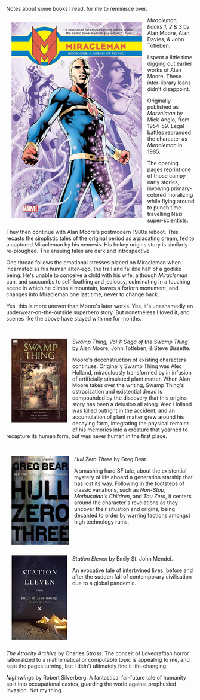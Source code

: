 <!--
.. title: Recent Books
.. slug: june-books
.. date: 2019-06-20 10:17:46-05:00
.. tags: books
.. link: 
.. description: 
.. type: text
-->


Notes about some books I read, for me to reminisce over.

<img src="/files/2019/06/miracleman.jpg"
style="float: left; padding: 1em">

_Miracleman, books 1, 2 & 3_ by Alan Moore, Alan Davies, & John Totleben.

I spent a little time digging out earlier works of Alan Moore. These
inter-library loans didn't disappoint.

Originally published as _Marvelman_ by Mick Anglo, from
1954-59. Legal battles rebranded the character as _Miracleman_ in 1985.

The opening pages reprint one of those campy early stories, involving
primary-colored moralizing while flying around to punch time-travelling Nazi
super-scientists.

They then continue with Alan Moore's postmodern 1980s reboot. This recasts the
simplistic tales of the original period as a placating dream, fed to a captured
Miracleman by his nemesis. His hokey origins story is similarly re-ploughed. The
ensuing tales are dark and introspective.

One thread follows the emotional stresses placed on Miracleman when incarnated
as his human alter-ego, the frail and fallible half of a godlike being. He's
unable to conceive a child with his wife, although _Miracleman_ can, and
succumbs to self-loathing and jealousy, culminating in a touching scene in
which he climbs a mountain, leaves a forlorn monument, and changes into
Miracleman one last time, never to change back.

Yes, this is more uneven than Moore's later works. Yes, it's unashamedly an
underwear-on-the-outside superhero story. But nonetheless I loved it, and
scenes like the above have stayed with me for months.

<br style="clear: both" />
<img src="/files/2019/06/swamp-thing-vol-1.jpg"
style="float: left; padding: 1em">

_Swamp Thing, Vol 1: Saga of the Swamp Thing_ by Alan Moore, John Totleben, & Steve Bissette.

Moore's deconstruction of existing characters continues. Originally Swamp
Thing was Alec Holland, miraculously transformed by in infusion of
artificially stimulated plant matter. When Alan Moore takes over the writing,
Swamp Thing's ostracization and existential dread is compounded by the
discovery that this origins story has been a delusion all along. Alec Holland
was killed outright in the accident, and an accumulation of plant matter grew
around his decaying form, integrating the physical remains of his memories
into a creature that yearned to recapture its human form, but was never human
in the first place.

<br style="clear: both" />
<img src="/files/2019/06/hull-zero-three.jpg"
style="float: left; padding: 1em">

_Hull Zero Three_ by Greg Bear.

A smashing hard SF tale, about the existential mystery of life aboard a
generation starship that has lost its way. Following in the footsteps of
classic variations, such as _Non-Stop_, _Methusalah's Children_, and _Tau
Zero_, it centers around the character's revelations as they uncover their
situation and origins, being decanted to order by warring factions amongst
high technology ruins.

<br style="clear: both" />
<img src="/files/2019/06/station-eleven.jpg"
style="float: left; padding: 1em">

_Station Eleven_ by Emily St. John Mendel.

An evocative tale of intertwined lives, before and after the sudden fall of
contemporary civilisation due to a global pandemic.

<br style="clear: both" />

_The Atrocity Archive_ by Charles Stross. The conceit of Lovecraftian horror
rationalized to a mathematical or computable topic is appealing to me, and
kept the pages turning, but I didn't ultimately find it life-changing.

_Nightwings_ by Robert Silverberg. A fantastical far-future tale of humanity
split into occupational castes, guarding the world against prophesied
invasion. Not my thing.
